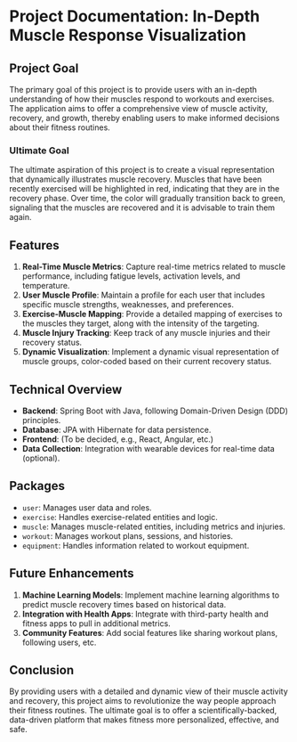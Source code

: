 # Project Documentation: In-Depth Muscle Response Visualization

## Project Goal

The primary goal of this project is to provide users with an in-depth understanding of how their muscles respond to workouts and exercises. The application aims to offer a comprehensive view of muscle activity, recovery, and growth, thereby enabling users to make informed decisions about their fitness routines.

### Ultimate Goal

The ultimate aspiration of this project is to create a visual representation that dynamically illustrates muscle recovery. Muscles that have been recently exercised will be highlighted in red, indicating that they are in the recovery phase. Over time, the color will gradually transition back to green, signaling that the muscles are recovered and it is advisable to train them again.

## Features

1. **Real-Time Muscle Metrics**: Capture real-time metrics related to muscle performance, including fatigue levels, activation levels, and temperature.
2. **User Muscle Profile**: Maintain a profile for each user that includes specific muscle strengths, weaknesses, and preferences.
3. **Exercise-Muscle Mapping**: Provide a detailed mapping of exercises to the muscles they target, along with the intensity of the targeting.
4. **Muscle Injury Tracking**: Keep track of any muscle injuries and their recovery status.
5. **Dynamic Visualization**: Implement a dynamic visual representation of muscle groups, color-coded based on their current recovery status.

## Technical Overview

* **Backend**: Spring Boot with Java, following Domain-Driven Design (DDD) principles.
* **Database**: JPA with Hibernate for data persistence.
* **Frontend**: (To be decided, e.g., React, Angular, etc.)
* **Data Collection**: Integration with wearable devices for real-time data (optional).

## Packages

* `user`: Manages user data and roles.
* `exercise`: Handles exercise-related entities and logic.
* `muscle`: Manages muscle-related entities, including metrics and injuries.
* `workout`: Manages workout plans, sessions, and histories.
* `equipment`: Handles information related to workout equipment.

## Future Enhancements

1. **Machine Learning Models**: Implement machine learning algorithms to predict muscle recovery times based on historical data.
2. **Integration with Health Apps**: Integrate with third-party health and fitness apps to pull in additional metrics.
3. **Community Features**: Add social features like sharing workout plans, following users, etc.

## Conclusion

By providing users with a detailed and dynamic view of their muscle activity and recovery, this project aims to revolutionize the way people approach their fitness routines. The ultimate goal is to offer a scientifically-backed, data-driven platform that makes fitness more personalized, effective, and safe.
